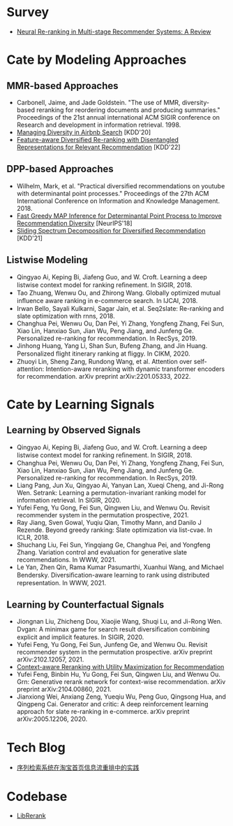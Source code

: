 # Survey
- [Neural Re-ranking in Multi-stage Recommender Systems: A Review](http://arxiv.org/abs/2202.06602)

# Cate by Modeling Approaches
## MMR-based Approaches
- Carbonell, Jaime, and Jade Goldstein. "The use of MMR, diversity-based reranking for reordering documents and producing summaries." Proceedings of the 21st annual international ACM SIGIR conference on Research and development in information retrieval. 1998.
- [Managing Diversity in Airbnb Search](http://arxiv.org/abs/2004.02621) [KDD'20]
- [Feature-aware Diversified Re-ranking with Disentangled Representations for Relevant Recommendation](http://arxiv.org/abs/2206.05020) [KDD'22]

## DPP-based Approaches
- Wilhelm, Mark, et al. "Practical diversified recommendations on youtube with determinantal point processes." Proceedings of the 27th ACM International Conference on Information and Knowledge Management. 2018.
- [Fast Greedy MAP Inference for Determinantal Point Process to Improve Recommendation Diversity](https://arxiv.org/abs/1709.05135) [NeurIPS'18]
- [Sliding Spectrum Decomposition for Diversified Recommendation](http://arxiv.org/abs/2107.05204) [KDD'21]

## Listwise Modeling
- Qingyao Ai, Keping Bi, Jiafeng Guo, and W. Croft. Learning a deep listwise context model for ranking reﬁnement. In SIGIR, 2018.
- Tao Zhuang, Wenwu Ou, and Zhirong Wang. Globally optimized mutual inﬂuence aware ranking in e-commerce search. In IJCAI, 2018.
- Irwan Bello, Sayali Kulkarni, Sagar Jain, et al. Seq2slate: Re-ranking and slate optimization with rnns, 2018.
- Changhua Pei, Wenwu Ou, Dan Pei, Yi Zhang, Yongfeng Zhang, Fei Sun, Xiao Lin, Hanxiao Sun, Jian Wu, Peng Jiang, and Junfeng Ge. Personalized re-ranking for recommendation. In RecSys, 2019.
- Jinhong Huang, Yang Li, Shan Sun, Bufeng Zhang, and Jin Huang. Personalized ﬂight itinerary ranking at ﬂiggy. In CIKM, 2020.
- Zhuoyi Lin, Sheng Zang, Rundong Wang, et al. Attention over self-attention: Intention-aware reranking with dynamic transformer encoders for recommendation. arXiv preprint arXiv:2201.05333, 2022.

# Cate by Learning Signals
## Learning by Observed Signals
- Qingyao Ai, Keping Bi, Jiafeng Guo, and W. Croft. Learning a deep listwise context model for ranking reﬁnement. In SIGIR, 2018.
- Changhua Pei, Wenwu Ou, Dan Pei, Yi Zhang, Yongfeng Zhang, Fei Sun, Xiao Lin, Hanxiao Sun, Jian Wu, Peng Jiang, and Junfeng Ge. Personalized re-ranking for recommendation. In RecSys, 2019.
- Liang Pang, Jun Xu, Qingyao Ai, Yanyan Lan, Xueqi Cheng, and Ji-Rong Wen. Setrank: Learning a permutation-invariant ranking model for information retrieval. In SIGIR, 2020.
- Yufei Feng, Yu Gong, Fei Sun, Qingwen Liu, and Wenwu Ou. Revisit recommender system in the permutation prospective, 2021.
- Ray Jiang, Sven Gowal, Yuqiu Qian, Timothy Mann, and Danilo J Rezende. Beyond greedy ranking: Slate optimization via list-cvae. In ICLR, 2018.
- Shuchang Liu, Fei Sun, Yingqiang Ge, Changhua Pei, and Yongfeng Zhang. Variation control and evaluation for generative slate recommendations. In WWW, 2021.
- Le Yan, Zhen Qin, Rama Kumar Pasumarthi, Xuanhui Wang, and Michael Bendersky. Diversiﬁcation-aware learning to rank using distributed representation. In WWW, 2021.

## Learning by Counterfactual Signals
- Jiongnan Liu, Zhicheng Dou, Xiaojie Wang, Shuqi Lu, and Ji-Rong Wen. Dvgan: A minimax game for search result diversiﬁcation combining explicit and implicit features. In SIGIR, 2020.
- Yufei Feng, Yu Gong, Fei Sun, Junfeng Ge, and Wenwu Ou. Revisit recommender system in the permutation prospective. arXiv preprint arXiv:2102.12057, 2021.
- [Context-aware Reranking with Utility Maximization for Recommendation](http://arxiv.org/abs/2110.09059)
- Yufei Feng, Binbin Hu, Yu Gong, Fei Sun, Qingwen Liu, and Wenwu Ou. Grn: Generative rerank network for context-wise recommendation. arXiv preprint arXiv:2104.00860, 2021.
- Jianxiong Wei, Anxiang Zeng, Yueqiu Wu, Peng Guo, Qingsong Hua, and Qingpeng Cai. Generator and critic: A deep reinforcement learning approach for slate re-ranking in e-commerce. arXiv preprint arXiv:2005.12206, 2020.

# Tech Blog
- [序列检索系统在淘宝首页信息流重排中的实践](https://mp.weixin.qq.com/s?__biz=MzU1NTMyOTI4Mw==&mid=2247517708&idx=1&sn=d44835c9bc1099aeb6b6c40b8c32fad5&chksm=fbd73460cca0bd769dfa2a3379649c14b78528cfb8e9df0fa3807bbcf6cef3f9324a52a83a97&mpshare=1&scene=1&srcid=1217sbggFA5M66RUg8HCxtmW&sharer_sharetime=1608213757550&sharer_shareid=942119afdfbc37ad9eb04201dfe5b060&key=ad515045ee1df0431b5696c35d5abc6182865c1a4775730d4567fe9fcaa920ac97412116b90e7e7adb59f9ea912aa4945d345d1e0f96e9fd2e21bb5942188d5557433cb1a5cd03a03c6586ad29fe3fce0c961b131b025b7b1c68b1e987eab04bf969b7830bec96aa7b06656dc23158b92a64cc106c7fac85866b0fc52d99155f&ascene=1&uin=NDY1Mzg4MTg4&devicetype=Windows+10+x64&version=63000039&lang=zh_CN&exportkey=A7AqlcwHmSRaXf3myxdrAoY%3D&pass_ticket=TeoQG%2BpVQdZ9EzmR6I3iraWjLcPPrq0jSORXfALt06LUX6r7YbpdKg1YMNFZC8sL&wx_header=0)

# Codebase

- [LibRerank](https://github.com/LibRerank-Community/LibRerank)
